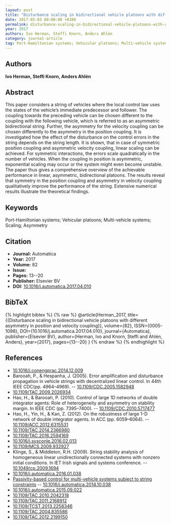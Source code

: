 ```yaml
---
layout: post
title: "Disturbance scaling in bidirectional vehicle platoons with different asymmetry in position and velocity coupling"
date: 2017-05-03 00:00:00 +0100
permalink: disturbance-scaling-in-bidirectional-vehicle-platoons-with-different-asymmetry-in-position-and-velocity-coupling
year: 2017
authors: Ivo Herman, Steffi Knorn, Anders Ahlén
category: journal-article
tag: Port-Hamiltonian systems; Vehicular platoons; Multi-vehicle systems; Scaling; Asymmetry
---
```

 
## Authors
**Ivo Herman, Steffi Knorn, Anders Ahlén**
 
## Abstract
This paper considers a string of vehicles where the local control law uses the states of the vehicle’s immediate predecessor and follower. The coupling towards the preceding vehicle can be chosen different to the coupling with the following vehicle, which is referred to as an asymmetric bidirectional string. Further, the asymmetry for the velocity coupling can be chosen differently to the asymmetry in the position coupling. It is investigated how the effect of the disturbance on the control errors in the string depends on the string length. It is shown, that in case of symmetric position coupling and asymmetric velocity coupling, linear scaling can be achieved. For symmetric interactions, the errors scale quadratically in the number of vehicles. When the coupling in position is asymmetric, exponential scaling may occur or the system might even become unstable. The paper thus gives a comprehensive overview of the achievable performance in linear, asymmetric, bidirectional platoons. The results reveal that symmetry in the position coupling and asymmetry in velocity coupling qualitatively improve the performance of the string. Extensive numerical results illustrate the theoretical findings.
 
## Keywords
Port-Hamiltonian systems; Vehicular platoons; Multi-vehicle systems; Scaling; Asymmetry
 
## Citation
- **Journal:** Automatica
- **Year:** 2017
- **Volume:** 82
- **Issue:** 
- **Pages:** 13--20
- **Publisher:** Elsevier BV
- **DOI:** [10.1016/j.automatica.2017.04.010](https://doi.org/10.1016/j.automatica.2017.04.010)
 
## BibTeX
{% highlight bibtex %}
{% raw %}
@article{Herman_2017,
  title={{Disturbance scaling in bidirectional vehicle platoons with different asymmetry in position and velocity coupling}},
  volume={82},
  ISSN={0005-1098},
  DOI={10.1016/j.automatica.2017.04.010},
  journal={Automatica},
  publisher={Elsevier BV},
  author={Herman, Ivo and Knorn, Steffi and Ahlén, Anders},
  year={2017},
  pages={13--20}
}
{% endraw %}
{% endhighlight %}
 
## References
- [10.1016/j.conengprac.2014.12.009](https://doi.org/10.1016/j.conengprac.2014.12.009)
- Barooah, P., & Hespanha, J. (2005). Error amplification and disturbance propagation in vehicle strings with decentralized linear control. In 44th IEEE CDC(pp. 4964–4969). -- [10.1109/CDC.2005.1582948](https://doi.org/10.1109/CDC.2005.1582948)
- [10.1109/TAC.2009.2026934](https://doi.org/10.1109/TAC.2009.2026934)
- Hao, H., & Barooah, P. (2010). Control of large 1D networks of double integrator agents: Role of heterogeneity and asymmetry on stability margin. In IEEE CDC (pp. 7395–7400). -- [10.1109/CDC.2010.5717477](https://doi.org/10.1109/CDC.2010.5717477)
- Hao, H., Yin, H., & Kan, Z. (2012). On the robustness of large 1-D network of double integrator agents. In ACC (pp. 6059–6064). -- [10.1109/ACC.2012.6315531](https://doi.org/10.1109/ACC.2012.6315531)
- [10.1109/TAC.2014.2366980](https://doi.org/10.1109/TAC.2014.2366980)
- [10.1109/TAC.2016.2594169](https://doi.org/10.1109/TAC.2016.2594169)
- [10.1016/j.sysconle.2016.02.013](https://doi.org/10.1016/j.sysconle.2016.02.013)
- [10.1109/MCS.2009.932927](https://doi.org/10.1109/MCS.2009.932927)
- Klinge, S., & Middleton, R.H. (2009). String stability analysis of homogeneous linear unidirectionally connected systems with nonzero initial conditions. In IET Irish signals and systems conference. -- [10.1049/cp.2009.1694](https://doi.org/10.1049/cp.2009.1694)
- [10.1016/j.automatica.2016.01.038](https://doi.org/10.1016/j.automatica.2016.01.038)
- [Passivity-based control for multi-vehicle systems subject to string constraints](passivity-based-control-for-multi-vehicle-systems-subject-to-string-constraints) -- [10.1016/j.automatica.2014.10.038](https://doi.org/10.1016/j.automatica.2014.10.038)
- [10.1016/j.automatica.2015.09.022](https://doi.org/10.1016/j.automatica.2015.09.022)
- [10.1109/TAC.2010.2042318](https://doi.org/10.1109/TAC.2010.2042318)
- [10.1109/TAC.2011.2168912](https://doi.org/10.1109/TAC.2011.2168912)
- [10.1109/TCST.2013.2258346](https://doi.org/10.1109/TCST.2013.2258346)
- [10.1109/TAC.2004.835586](https://doi.org/10.1109/TAC.2004.835586)
- [10.1109/TAC.2012.2199150](https://doi.org/10.1109/TAC.2012.2199150)

